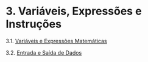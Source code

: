 # 3. Variáveis, Expressões e Instruções 
   
   3.1. [Variáveis e Expressões Matemáticas](variaveis.md)

   3.2. [Entrada e Saída de Dados](io.md)
